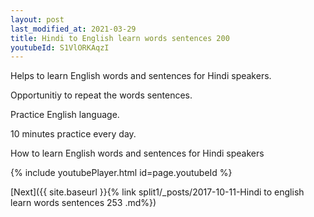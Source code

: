 ```yaml
---
layout: post
last_modified_at: 2021-03-29
title: Hindi to English learn words sentences 200 
youtubeId: S1VlORKAqzI
---
```

 
 
Helps to learn English words and sentences for Hindi speakers.

Opportunitiy to repeat the words sentences. 

Practice English language. 
 
10 minutes practice every day. 
 
How to learn English words and sentences for Hindi speakers 
 
{% include youtubePlayer.html id=page.youtubeId %}
 
 
[Next]({{ site.baseurl }}{% link  split1/_posts/2017-10-11-Hindi to english learn words sentences 253 .md%})
 
